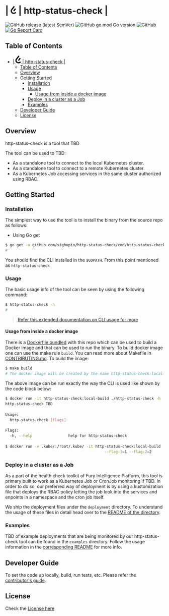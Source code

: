 # | <img src="docs/images/logo.png" alt="Fury Logo" width="18" height="25"> |  http-status-check |

![GitHub release (latest SemVer)](https://img.shields.io/github/v/release/sighupio/http-status-check)
![GitHub go.mod Go version](https://img.shields.io/github/go-mod/go-version/sighupio/http-status-check)
![GitHub](https://img.shields.io/github/license/sighupio/http-status-check)
[![Go Report Card](https://goreportcard.com/badge/github.com/sighupio/http-status-check)](https://goreportcard.com/report/github.com/sighupio/http-status-check)

## Table of Contents

- [| <img src="docs/images/logo.png" alt="Fury Logo" width="18" height="25"> |  http-status-check |](#----http-status-check-)
  - [Table of Contents](#table-of-contents)
  - [Overview](#overview)
  - [Getting Started](#getting-started)
    - [Installation](#installation)
    - [Usage](#usage)
      - [Usage from inside a docker image](#usage-from-inside-a-docker-image)
    - [Deploy in a cluster as a Job](#deploy-in-a-cluster-as-a-job)
    - [Examples](#examples)
  - [Developer Guide](#developer-guide)
  - [License](#license)

## Overview

http-status-check is a tool that TBD

The tool can be used to TBD:

- As a standalone tool to connect to the local Kubernetes cluster.
- As a standalone tool to connect to a remote Kubernetes cluster.
- As a Kubernetes Job accessing services in the same cluster authorized using RBAC.

## Getting Started

### Installation

The simplest way to use the tool is to install the binary from the source repo
as follows:

* Using Go get

```sh
$ go get -u github.com/sighupio/http-status-check/cmd/http-status-check
#
```

You should find the CLI installed in the `$GOPATH`. From this point mentioned as
`http-status-check`

### Usage

The basic usage info of the tool can be seen by using the following command:

```sh
$ http-status-check -h
#
```

> [Refer this extended documentation on CLI usage for more](./cmd/http-status-check/README.md)

#### Usage from inside a docker image

There is a [Dockerfile bundled](./build/builder/Dockerfile) with this repo which
can be used to build a Docker image and that can be used to run the binary. To
build docker image one can use the make rule `build`. You can read more about
Makefile in [CONTRIBUTING.md](./CONTRIBUTING.md). To build the image:

``` sh
$ make build
# The docker image will be created by the name http-status-check:local-build
```

The above image can be run exactly the way the CLI is used like shown by the
code block below:

``` sh
$ docker run -it http-status-check:local-build ./http-status-check -h
http-status-check TBD

Usage:
  http-status-check [flags]

Flags:
  -h, --help                help for http-status-check

$ docker run -v .kube/:/root/.kube/ -it http-status-check:local-build ./http-status-check \
                                            --flag-1=1 --flag-2=2
```

### Deploy in a cluster as a Job

As a part of the health check toolkit of Fury Intelligence Platform, this tool
is primary built to work as a Kubernetes Job or CronJob monitoring if TBD.
In order to do so, our preferred way of deployment is by using a
kustomization file that deploys the RBAC policy letting the job look into the
services and enpoints in a namespace and the cron job itself.

We ship the deployment files under the `deployment` directory. To
understand the usage of these files in detail head over to the [README of the
directory](./deployments/).

### Examples

TBD of example deployments that are being monitored by our
http-status-check tool can be found in the `examples` directory. Follow
the usage information in the [corresponding README](./examples/) for more info.

## Developer Guide

To set the code up locally, build, run tests, etc. Please refer the
[contributor's guide](./CONTRIBUTING.md).

## License

Check the [License here](LICENSE)
